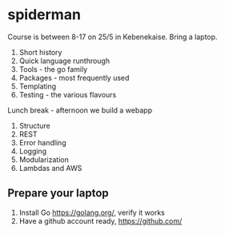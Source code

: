 # spiderman

Course is between 8-17 on 25/5 in Kebenekaise. Bring a laptop.

1. Short history
1. Quick language runthrough
1. Tools - the go family
1. Packages - most frequently used
1. Templating
1. Testing - the various flavours

Lunch break - afternoon we build a webapp

1. Structure
1. REST
1. Error handling
1. Logging
1. Modularization
1. Lambdas and AWS

## Prepare your laptop

1. Install Go https://golang.org/, verify it works
1. Have a github account ready, https://github.com/
